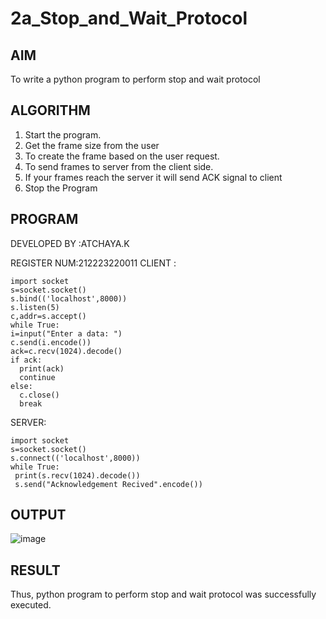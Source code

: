 # 2a_Stop_and_Wait_Protocol
## AIM 
To write a python program to perform stop and wait protocol
## ALGORITHM
1. Start the program.
2. Get the frame size from the user
3. To create the frame based on the user request.
4. To send frames to server from the client side.
5. If your frames reach the server it will send ACK signal to client
6. Stop the Program
## PROGRAM
DEVELOPED BY :ATCHAYA.K


REGISTER NUM:212223220011
CLIENT :
```
import socket
s=socket.socket()
s.bind(('localhost',8000))
s.listen(5)
c,addr=s.accept()
while True:
i=input("Enter a data: ")
c.send(i.encode())
ack=c.recv(1024).decode()
if ack:
  print(ack)
  continue
else:
  c.close()
  break
```
SERVER:
```
import socket
s=socket.socket()
s.connect(('localhost',8000))
while True:
 print(s.recv(1024).decode())
 s.send("Acknowledgement Recived".encode())
```
## OUTPUT
![image](https://github.com/Atchayakunchithapatham/2a_Stop_and_Wait_Protocol/assets/144870744/9e437ea1-a0c4-4ef8-8a9c-41357fcb5d11)

## RESULT
Thus, python program to perform stop and wait protocol was successfully executed.
